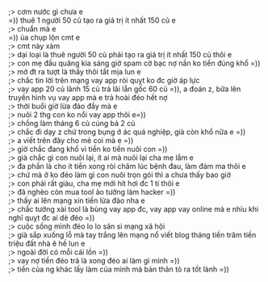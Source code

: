 ;> cơm nước gì chưa e<br>
=)) thuê 1 người 50 củ tạo ra giá trị ít nhất 150 củ e<br>
;> chuẩn mà e<br>
=)) ủa chụp lộn cmt e<br>
;> cmt này xàm <br>
;> dại loại là thuê người 50 củ phải tạo ra giá trị ít nhất 150 củ thôi e<br>
;> con mẹ đầu quăng kia sáng giờ spam cờ bạc nợ nần ko tiền đúng khổ =))<br>
;> mở đt ra tượt là thấy thôi tắt mịa lun e<br>
;> chắc tin lời trên mạng vay app ròi quỵt ko đc giờ áp lực<br>
;> vay app 20 củ lãnh 15 củ trả lãi lẫn gốc 60 củ =)), a đoán z, bữa lên truyền hình vụ vay app mà e trả hoài đéo hết nợ<br>
;> thời buổi giờ lừa đảo đầy mà e<br>
;> nuôi 2 thg con ko nổi vay app thôi e=))<br>
;> chồng làm tháng 6 củ cúng bả 2 củ<br>
;> chắc đi dạy z chứ trong bụng ở ác quá nghiệp, già còn khổ nữa e =))<br>
;> a viết trên đây cho mẻ coi mà e =))<br>
;> giờ chắc đang khổ vì tiền ko tiền nuôi con =))<br>
;> già chắc gì con nuôi lại, ít ai mà nuôi lại cha mẹ lắm e<br>
;> đa phần là cho ít tiền xong ròi chăm lúc bệnh đau, làm đám ma thôi e<br>
;> chứ mà ở ko đéo làm gì con nuôi trọn gói thì a chưa thấy bao giờ<br>
;> con phải rất giàu, cha mẹ mới hít hơi đc 1 tí thôi e<br>
;> đã nghèo còn mua tool ảo tưởng làm hacker =))<br>
;> thấy ai lên mạng xin tiền lừa đảo nha e<br>
;> chắc tưởng xài tool là bùng vay app đc, vay app vay online mà e nhìu khi nghĩ quỵt đc ai dè đéo =))<br>
;> cuộc sống mình đéo lo lo sân si mạng xã hội<br>
;> già sắp xuống lỗ mà tay trắng lên mạng nổ viết blog tháng tiền trăm tiền triệu đất nhà ê hề lun e<br>
;> ngoài đời có mỗi cái lồn =))<br>
;> vay nợ tiền đéo trả là xong đéo ai làm gì mình =))<br>
;> tiền của ng khác lấy làm của mình mà bản thân tỏ ra tốt lành =))
